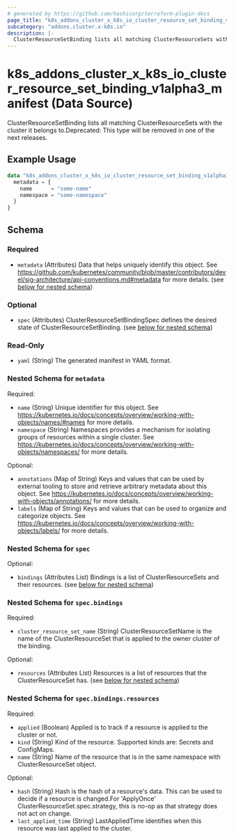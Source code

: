 ```yaml
---
# generated by https://github.com/hashicorp/terraform-plugin-docs
page_title: "k8s_addons_cluster_x_k8s_io_cluster_resource_set_binding_v1alpha3_manifest Data Source - terraform-provider-k8s"
subcategory: "addons.cluster.x-k8s.io"
description: |-
  ClusterResourceSetBinding lists all matching ClusterResourceSets with the cluster it belongs to.Deprecated: This type will be removed in one of the next releases.
---
```


# k8s_addons_cluster_x_k8s_io_cluster_resource_set_binding_v1alpha3_manifest (Data Source)

ClusterResourceSetBinding lists all matching ClusterResourceSets with the cluster it belongs to.Deprecated: This type will be removed in one of the next releases.

## Example Usage

```terraform
data "k8s_addons_cluster_x_k8s_io_cluster_resource_set_binding_v1alpha3_manifest" "example" {
  metadata = {
    name      = "some-name"
    namespace = "some-namespace"
  }
}
```

<!-- schema generated by tfplugindocs -->
## Schema

### Required

- `metadata` (Attributes) Data that helps uniquely identify this object. See https://github.com/kubernetes/community/blob/master/contributors/devel/sig-architecture/api-conventions.md#metadata for more details. (see [below for nested schema](#nestedatt--metadata))

### Optional

- `spec` (Attributes) ClusterResourceSetBindingSpec defines the desired state of ClusterResourceSetBinding. (see [below for nested schema](#nestedatt--spec))

### Read-Only

- `yaml` (String) The generated manifest in YAML format.

<a id="nestedatt--metadata"></a>
### Nested Schema for `metadata`

Required:

- `name` (String) Unique identifier for this object. See https://kubernetes.io/docs/concepts/overview/working-with-objects/names/#names for more details.
- `namespace` (String) Namespaces provides a mechanism for isolating groups of resources within a single cluster. See https://kubernetes.io/docs/concepts/overview/working-with-objects/namespaces/ for more details.

Optional:

- `annotations` (Map of String) Keys and values that can be used by external tooling to store and retrieve arbitrary metadata about this object. See https://kubernetes.io/docs/concepts/overview/working-with-objects/annotations/ for more details.
- `labels` (Map of String) Keys and values that can be used to organize and categorize objects. See https://kubernetes.io/docs/concepts/overview/working-with-objects/labels/ for more details.


<a id="nestedatt--spec"></a>
### Nested Schema for `spec`

Optional:

- `bindings` (Attributes List) Bindings is a list of ClusterResourceSets and their resources. (see [below for nested schema](#nestedatt--spec--bindings))

<a id="nestedatt--spec--bindings"></a>
### Nested Schema for `spec.bindings`

Required:

- `cluster_resource_set_name` (String) ClusterResourceSetName is the name of the ClusterResourceSet that is applied to the owner cluster of the binding.

Optional:

- `resources` (Attributes List) Resources is a list of resources that the ClusterResourceSet has. (see [below for nested schema](#nestedatt--spec--bindings--resources))

<a id="nestedatt--spec--bindings--resources"></a>
### Nested Schema for `spec.bindings.resources`

Required:

- `applied` (Boolean) Applied is to track if a resource is applied to the cluster or not.
- `kind` (String) Kind of the resource. Supported kinds are: Secrets and ConfigMaps.
- `name` (String) Name of the resource that is in the same namespace with ClusterResourceSet object.

Optional:

- `hash` (String) Hash is the hash of a resource's data. This can be used to decide if a resource is changed.For 'ApplyOnce' ClusterResourceSet.spec.strategy, this is no-op as that strategy does not act on change.
- `last_applied_time` (String) LastAppliedTime identifies when this resource was last applied to the cluster.
